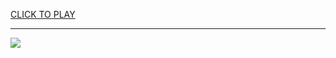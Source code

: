 
<a href="https://premium76.site?title=two_player_games_unblocked&ref=13M">CLICK TO PLAY</a></h3>
<hr>

<a href="https://premium76.site?title=two_player_games_unblocked&ref=13M"><img src="https://clearcache.store/games.png"></a>


